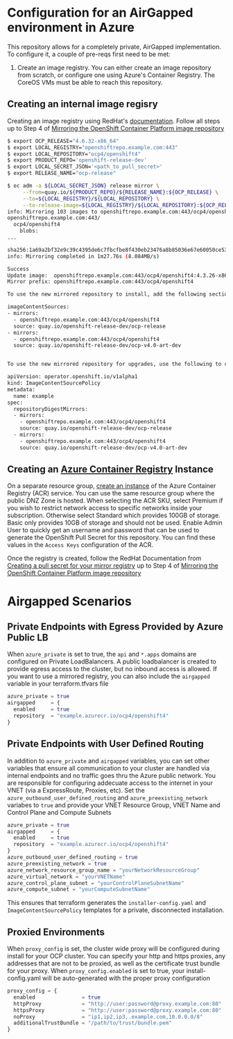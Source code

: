 # Configuration for an AirGapped environment in Azure

This repository allows for a completely private, AirGapped implementation.  To configure it, a couple of pre-reqs first need to be met:

1. Create an image registry.  You can either create an image repository from scratch, or configure one using Azure's Container Registry.  The CoreOS VMs must be able to reach this repository.

## Creating an internal image regisry

  Creating an image registry using RedHat's [documentation](https://docs.openshift.com/container-platform/4.2/installing/installing_restricted_networks/installing-restricted-networks-preparations.html).
  Follow all steps up to Step 4 of [Mirroring the OpenShift Container Platform image repository](https://docs.openshift.com/container-platform/4.2/installing/installing_restricted_networks/installing-restricted-networks-preparations.html#installation-mirror-repository_installing-restricted-networks-preparations)


```bash
$ export OCP_RELEASE="4.6.32-x86_64"
$ export LOCAL_REGISTRY="openshiftrepo.example.com:443"
$ export LOCAL_REPOSITORY="ocp4/openshift4"
$ export PRODUCT_REPO='openshift-release-dev' 
$ export LOCAL_SECRET_JSON='<path_to_pull_secret>' 
$ export RELEASE_NAME="ocp-release" 

$ oc adm -a ${LOCAL_SECRET_JSON} release mirror \
     --from=quay.io/${PRODUCT_REPO}/${RELEASE_NAME}:${OCP_RELEASE} \
     --to=${LOCAL_REGISTRY}/${LOCAL_REPOSITORY} \
     --to-release-image=${LOCAL_REGISTRY}/${LOCAL_REPOSITORY}:${OCP_RELEASE}
info: Mirroring 103 images to openshiftrepo.example.com:443/ocp4/openshift4 ...
openshiftrepo.example.com:443/
  ocp4/openshift4
    blobs:
...

sha256:1a69a2bf32e9c39c4395de6c7fbcfbe8f430eb23476a8b85036e67e60050ce53 openshiftrepo.example.com:443/ocp4/openshift4:4.3.26-cluster-authentication-operator
info: Mirroring completed in 1m27.76s (8.084MB/s)

Success
Update image:  openshiftrepo.example.com:443/ocp4/openshift4:4.3.26-x86_64
Mirror prefix: openshiftrepo.example.com:443/ocp4/openshift4

To use the new mirrored repository to install, add the following section to the install-config.yaml:

imageContentSources:
- mirrors:
  - openshiftrepo.example.com:443/ocp4/openshift4
  source: quay.io/openshift-release-dev/ocp-release
- mirrors:
  - openshiftrepo.example.com:443/ocp4/openshift4
  source: quay.io/openshift-release-dev/ocp-v4.0-art-dev


To use the new mirrored repository for upgrades, use the following to create an ImageContentSourcePolicy:

apiVersion: operator.openshift.io/v1alpha1
kind: ImageContentSourcePolicy
metadata:
  name: example
spec:
  repositoryDigestMirrors:
  - mirrors:
    - openshiftrepo.example.com:443/ocp4/openshift4
    source: quay.io/openshift-release-dev/ocp-release
  - mirrors:
    - openshiftrepo.example.com:443/ocp4/openshift4
    source: quay.io/openshift-release-dev/ocp-v4.0-art-dev
```

## Creating an [Azure Container Registry](https://azure.microsoft.com/en-us/services/container-registry/) Instance

On a separate resource group, [create an instance](https://docs.microsoft.com/en-us/azure/container-registry/container-registry-get-started-portal) of the Azure Container Registry (ACR) service.  You can use the same resource group where the public DNZ Zone is hosted. When selecting the ACR SKU, select Premium if you wish to restrict network access to specific networks inside your subscription.  Otherwise select Standard which provides 100GB of storage.  Basic only provides 10GB of storage and should not be used.  Enable Admin User to quickly get an username and password that can be used to generate the OpenShift Pull Secret for this repository.  You can find these values in the `Access Keys` configuration of the ACR.

Once the registry is created, follow the RedHat Documentation from [Creating a pull secret for your mirror registry](https://docs.openshift.com/container-platform/4.2/installing/installing_restricted_networks/installing-restricted-networks-preparations.html#installation-local-registry-pull-secret_installing-restricted-networks-preparations) up to Step 4 of [Mirroring the OpenShift Container Platform image repository](https://docs.openshift.com/container-platform/4.2/installing/installing_restricted_networks/installing-restricted-networks-preparations.html#installation-mirror-repository_installing-restricted-networks-preparations)


# Airgapped Scenarios

## Private Endpoints with Egress Provided by Azure Public LB
When `azure_private` is set to true, the `api` and `*.apps` domains are configured on Private LoadBalancers.  A public loadbalancer is created to provide egress access to the cluster, but no inbound access is allowed.  If you want to use a mirrored registry, you can also include the `airgapped` variable in your terraform.tfvars file

```terraform
azure_private = true
airgapped     = {
  enabled     = true
  repository  = "example.azurecr.io/ocp4/openshift4"
}
```

## Private Endpoints with User Defined Routing
In addition to `azure_private` and `airgapped` variables, you can set other variables that ensure all communication to your cluster are handled via internal endpoints and no traffic goes thru the Azure public network.  You are responsible for configuring addecuate access to the internet in your VNET (via a ExpressRoute, Proxies, etc).  Set the `azure_outbound_user_defined_routing` and `azure_preexisting_network` variabes to `true` and provide your VNET Resource Group, VNET Name and Control Plane and Compute Subnets

```terraform
azure_private = true
airgapped     = {
  enabled     = true
  repository  = "example.azurecr.io/ocp4/openshift4"
}
azure_outbound_user_defined_routing = true
azure_preexisting_network = true
azure_network_resource_group_name = "yourNetworkResourceGroup"
azure_virtual_network = "yourVNETName"
azure_control_plane_subnet = "yourControlPlaneSubnetName"
azure_compute_subnet = "yourComputeSubnetName"
```

This ensures that terraform generates the `installer-config.yaml` and `ImageContentSourcePolicy` templates for a private, disconnected installation.

## Proxied Environments
When `proxy_config` is set, the cluster wide proxy will be configured during install for your OCP cluster.  You can specify your http and https proxies, any addresses that are not to be proxied, as well as the certificate trust bundle for your proxy.  When `proxy_config.enabled` is set to true, your install-config.yaml will be auto-generated with the proper proxy configuration

```terraform
proxy_config = {
  enabled               = true                                         # set to true to enable proxy configuration
  httpProxy             = "http://user:password@proxy.example.com:80"  # only supports http proxies at this time
  httpsProxy            = "http://user:password@proxy.example.com:80"  # only supports http proxies at this time
  noProxy               = "ip1,ip2,ip3,.example.com,10.0.0.0/8"        # comma delimited values
  additionalTrustBundle = "/path/to/trust/bundle.pem"                  # set to "" for no additionalTrustBundle
}
```
